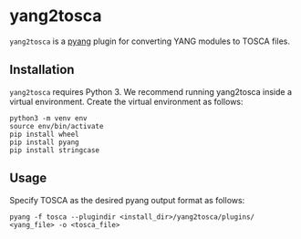 # yang2tosca

`yang2tosca` is a [pyang](https://github.com/mbj4668/pyang) plugin for
converting YANG modules to TOSCA files.

## Installation

`yang2tosca` requires Python 3. We recommend running yang2tosca inside a
virtual environment. Create the virtual environment as follows:

```
python3 -m venv env
source env/bin/activate
pip install wheel
pip install pyang
pip install stringcase
```

## Usage

Specify TOSCA as the desired pyang output format as follows:

```
pyang -f tosca --plugindir <install_dir>/yang2tosca/plugins/ <yang_file> -o <tosca_file>
```
